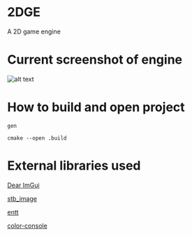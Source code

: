 # 2DGE
A 2D game engine

# Current screenshot of engine
![alt text](https://dragonloli.s-ul.eu/f9uzFgcp.png "Drawing a sprite")

# How to build and open project
```
gen

cmake --open .build
```

# External libraries used
[Dear ImGui](https://github.com/ocornut/imgui)

[stb_image](https://github.com/nothings/stb#stb_libs)

[entt](https://github.com/skypjack/entt)

[color-console](https://github.com/imfl/color-console)
